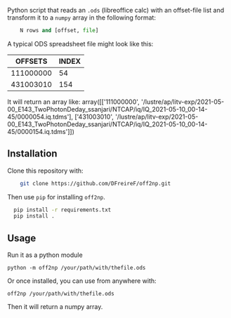 Python script that reads an `.ods` (libreoffice calc) with an offset-file list and transform it to a `numpy` array in the following format:

```python
    N rows and [offset, file]
```

A typical ODS spreadsheet file might look like this:

| OFFSETS   | INDEX |
|-----------|-------|
| 111000000 | 54    |
| 431003010 | 154   |

It will return an array like:
array([['111000000',
        '/lustre/ap/litv-exp/2021-05-00_E143_TwoPhotonDeday_ssanjari/NTCAP/iq/IQ_2021-05-10_00-14-45/0000054.iq.tdms'],
['431003010',
        '/lustre/ap/litv-exp/2021-05-00_E143_TwoPhotonDeday_ssanjari/NTCAP/iq/IQ_2021-05-10_00-14-45/0000154.iq.tdms']])


## Installation
Clone this repository with:
```bash
    git clone https://github.com/DFreireF/off2np.git
```
Then use `pip` for installing `off2np`.

```bash
  pip install -r requirements.txt
  pip install .
```

## Usage

Run it as a python module

    python -m off2np /your/path/with/thefile.ods

Or once installed, you can use from anywhere with:

    off2np /your/path/with/thefile.ods

Then it will return a numpy array.
